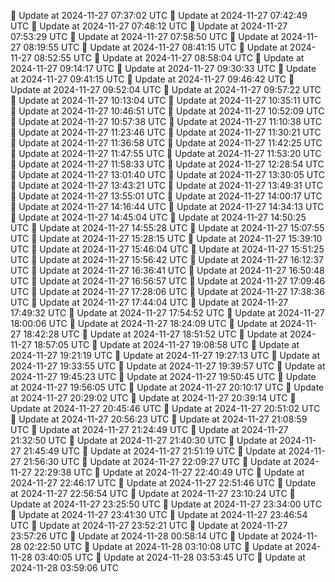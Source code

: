 🔄 Update at 2024-11-27 07:37:02 UTC
🔄 Update at 2024-11-27 07:42:49 UTC
🔄 Update at 2024-11-27 07:48:12 UTC
🔄 Update at 2024-11-27 07:53:29 UTC
🔄 Update at 2024-11-27 07:58:50 UTC
🔄 Update at 2024-11-27 08:19:55 UTC
🔄 Update at 2024-11-27 08:41:15 UTC
🔄 Update at 2024-11-27 08:52:55 UTC
🔄 Update at 2024-11-27 08:58:04 UTC
🔄 Update at 2024-11-27 09:14:17 UTC
🔄 Update at 2024-11-27 09:30:33 UTC
🔄 Update at 2024-11-27 09:41:15 UTC
🔄 Update at 2024-11-27 09:46:42 UTC
🔄 Update at 2024-11-27 09:52:04 UTC
🔄 Update at 2024-11-27 09:57:22 UTC
🔄 Update at 2024-11-27 10:13:04 UTC
🔄 Update at 2024-11-27 10:35:11 UTC
🔄 Update at 2024-11-27 10:46:51 UTC
🔄 Update at 2024-11-27 10:52:09 UTC
🔄 Update at 2024-11-27 10:57:38 UTC
🔄 Update at 2024-11-27 11:10:38 UTC
🔄 Update at 2024-11-27 11:23:46 UTC
🔄 Update at 2024-11-27 11:30:21 UTC
🔄 Update at 2024-11-27 11:36:58 UTC
🔄 Update at 2024-11-27 11:42:25 UTC
🔄 Update at 2024-11-27 11:47:55 UTC
🔄 Update at 2024-11-27 11:53:20 UTC
🔄 Update at 2024-11-27 11:58:33 UTC
🔄 Update at 2024-11-27 12:28:54 UTC
🔄 Update at 2024-11-27 13:01:40 UTC
🔄 Update at 2024-11-27 13:30:05 UTC
🔄 Update at 2024-11-27 13:43:21 UTC
🔄 Update at 2024-11-27 13:49:31 UTC
🔄 Update at 2024-11-27 13:55:01 UTC
🔄 Update at 2024-11-27 14:00:17 UTC
🔄 Update at 2024-11-27 14:16:44 UTC
🔄 Update at 2024-11-27 14:34:13 UTC
🔄 Update at 2024-11-27 14:45:04 UTC
🔄 Update at 2024-11-27 14:50:25 UTC
🔄 Update at 2024-11-27 14:55:28 UTC
🔄 Update at 2024-11-27 15:07:55 UTC
🔄 Update at 2024-11-27 15:28:15 UTC
🔄 Update at 2024-11-27 15:39:10 UTC
🔄 Update at 2024-11-27 15:46:04 UTC
🔄 Update at 2024-11-27 15:51:25 UTC
🔄 Update at 2024-11-27 15:56:42 UTC
🔄 Update at 2024-11-27 16:12:37 UTC
🔄 Update at 2024-11-27 16:36:41 UTC
🔄 Update at 2024-11-27 16:50:48 UTC
🔄 Update at 2024-11-27 16:56:57 UTC
🔄 Update at 2024-11-27 17:09:46 UTC
🔄 Update at 2024-11-27 17:28:06 UTC
🔄 Update at 2024-11-27 17:38:36 UTC
🔄 Update at 2024-11-27 17:44:04 UTC
🔄 Update at 2024-11-27 17:49:32 UTC
🔄 Update at 2024-11-27 17:54:52 UTC
🔄 Update at 2024-11-27 18:00:06 UTC
🔄 Update at 2024-11-27 18:24:09 UTC
🔄 Update at 2024-11-27 18:42:28 UTC
🔄 Update at 2024-11-27 18:51:52 UTC
🔄 Update at 2024-11-27 18:57:05 UTC
🔄 Update at 2024-11-27 19:08:58 UTC
🔄 Update at 2024-11-27 19:21:19 UTC
🔄 Update at 2024-11-27 19:27:13 UTC
🔄 Update at 2024-11-27 19:33:55 UTC
🔄 Update at 2024-11-27 19:39:57 UTC
🔄 Update at 2024-11-27 19:45:23 UTC
🔄 Update at 2024-11-27 19:50:45 UTC
🔄 Update at 2024-11-27 19:56:05 UTC
🔄 Update at 2024-11-27 20:10:17 UTC
🔄 Update at 2024-11-27 20:29:02 UTC
🔄 Update at 2024-11-27 20:39:14 UTC
🔄 Update at 2024-11-27 20:45:46 UTC
🔄 Update at 2024-11-27 20:51:02 UTC
🔄 Update at 2024-11-27 20:56:23 UTC
🔄 Update at 2024-11-27 21:08:59 UTC
🔄 Update at 2024-11-27 21:24:49 UTC
🔄 Update at 2024-11-27 21:32:50 UTC
🔄 Update at 2024-11-27 21:40:30 UTC
🔄 Update at 2024-11-27 21:45:49 UTC
🔄 Update at 2024-11-27 21:51:19 UTC
🔄 Update at 2024-11-27 21:56:30 UTC
🔄 Update at 2024-11-27 22:09:27 UTC
🔄 Update at 2024-11-27 22:29:38 UTC
🔄 Update at 2024-11-27 22:40:49 UTC
🔄 Update at 2024-11-27 22:46:17 UTC
🔄 Update at 2024-11-27 22:51:46 UTC
🔄 Update at 2024-11-27 22:56:54 UTC
🔄 Update at 2024-11-27 23:10:24 UTC
🔄 Update at 2024-11-27 23:25:50 UTC
🔄 Update at 2024-11-27 23:34:00 UTC
🔄 Update at 2024-11-27 23:41:30 UTC
🔄 Update at 2024-11-27 23:46:54 UTC
🔄 Update at 2024-11-27 23:52:21 UTC
🔄 Update at 2024-11-27 23:57:26 UTC
🔄 Update at 2024-11-28 00:58:14 UTC
🔄 Update at 2024-11-28 02:22:50 UTC
🔄 Update at 2024-11-28 03:10:08 UTC
🔄 Update at 2024-11-28 03:40:05 UTC
🔄 Update at 2024-11-28 03:53:45 UTC
🔄 Update at 2024-11-28 03:59:06 UTC
